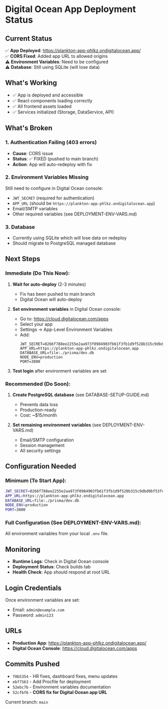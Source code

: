 # Digital Ocean App Deployment Status

## Current Status

✅ **App Deployed**: https://plankton-app-phlkz.ondigitalocean.app/  
✅ **CORS Fixed**: Added app URL to allowed origins  
⚠️ **Environment Variables**: Need to be configured  
⚠️ **Database**: Still using SQLite (will lose data)  

## What's Working

- ✅ App is deployed and accessible
- ✅ React components loading correctly
- ✅ All frontend assets loaded
- ✅ Services initialized (Storage, DataService, API)

## What's Broken

### 1. **Authentication Failing (403 errors)**
- **Cause**: CORS issue
- **Status**: ✅ FIXED (pushed to main branch)
- **Action**: App will auto-redeploy with fix

### 2. **Environment Variables Missing**
Still need to configure in Digital Ocean console:
- `JWT_SECRET` (required for authentication)
- `APP_URL` (should be `https://plankton-app-phlkz.ondigitalocean.app`)
- Email/SMTP variables
- Other required variables (see DEPLOYMENT-ENV-VARS.md)

### 3. **Database**
- Currently using SQLite which will lose data on redeploy
- Should migrate to PostgreSQL managed database

## Next Steps

### Immediate (Do This Now):

1. **Wait for auto-deploy** (2-3 minutes)
   - Fix has been pushed to main branch
   - Digital Ocean will auto-deploy

2. **Set environment variables** in Digital Ocean console:
   - Go to: https://cloud.digitalocean.com/apps
   - Select your app
   - Settings → App-Level Environment Variables
   - Add:
     ```
     JWT_SECRET=0266f788ee2255e2aa973f0984903fb61f3fb1d9f528b315c9dbd0bf53fe5ea8
     APP_URL=https://plankton-app-phlkz.ondigitalocean.app
     DATABASE_URL=file:./prisma/dev.db
     NODE_ENV=production
     PORT=3000
     ```

3. **Test login** after environment variables are set

### Recommended (Do Soon):

1. **Create PostgreSQL database** (see DATABASE-SETUP-GUIDE.md)
   - Prevents data loss
   - Production-ready
   - Cost: ~$15/month

2. **Set remaining environment variables** (see DEPLOYMENT-ENV-VARS.md)
   - Email/SMTP configuration
   - Session management
   - All security settings

## Configuration Needed

### Minimum (To Start App):
```bash
JWT_SECRET=0266f788ee2255e2aa973f0984903fb61f3fb1d9f528b315c9dbd0bf53fe5ea8
APP_URL=https://plankton-app-phlkz.ondigitalocean.app
DATABASE_URL=file:./prisma/dev.db
NODE_ENV=production
PORT=3000
```

### Full Configuration (See DEPLOYMENT-ENV-VARS.md):
All environment variables from your local `.env` file.

## Monitoring

- **Runtime Logs**: Check in Digital Ocean console
- **Deployment Status**: Check builds tab
- **Health Check**: App should respond at root URL

## Login Credentials

Once environment variables are set:
- Email: `admin@example.com`
- Password: `admin123`

## URLs

- **Production App**: https://plankton-app-phlkz.ondigitalocean.app/
- **Digital Ocean Console**: https://cloud.digitalocean.com/apps

## Commits Pushed

- `f0b5354` - HR fixes, dashboard fixes, menu updates
- `ebf7563` - Add Procfile for deployment
- `52ebc7b` - Environment variables documentation
- `52cfbf6` - **CORS fix for Digital Ocean app URL**

Current branch: `main`

